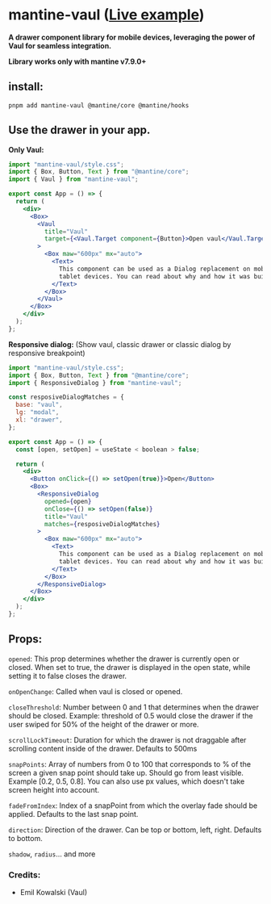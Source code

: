 # mantine-vaul ([Live example](https://mantine-vaul.vercel.app/))

**A drawer component library for mobile devices, leveraging the power of Vaul for seamless integration.**

**Library works only with mantine v7.9.0+**

## install:

`pnpm add mantine-vaul @mantine/core @mantine/hooks`

## Use the drawer in your app.

**Only Vaul:**

```jsx
import "mantine-vaul/style.css";
import { Box, Button, Text } from "@mantine/core";
import { Vaul } from "mantine-vaul";

export const App = () => {
  return (
    <div>
      <Box>
        <Vaul
          title="Vaul"
          target={<Vaul.Target component={Button}>Open vaul</Vaul.Target>}
        >
          <Box maw="600px" mx="auto">
            <Text>
              This component can be used as a Dialog replacement on mobile and
              tablet devices. You can read about why and how it was built{" "}
            </Text>
          </Box>
        </Vaul>
      </Box>
    </div>
  );
};
```

**Responsive dialog:** (Show vaul, classic drawer or classic dialog by responsive breakpoint)

```jsx
import "mantine-vaul/style.css";
import { Box, Button, Text } from "@mantine/core";
import { ResponsiveDialog } from "mantine-vaul";

const resposiveDialogMatches = {
  base: "vaul",
  lg: "modal",
  xl: "drawer",
};

export const App = () => {
  const [open, setOpen] = useState < boolean > false;

  return (
    <div>
      <Button onClick={() => setOpen(true)}>Open</Button>
      <Box>
        <ResponsiveDialog
          opened={open}
          onClose={() => setOpen(false)}
          title="Vaul"
          matches={resposiveDialogMatches}
        >
          <Box maw="600px" mx="auto">
            <Text>
              This component can be used as a Dialog replacement on mobile and
              tablet devices. You can read about why and how it was built{" "}
            </Text>
          </Box>
        </ResponsiveDialog>
      </Box>
    </div>
  );
};
```

## Props:

`opened`: This prop determines whether the drawer is currently open or closed. When set to true, the drawer is displayed in the open state, while setting it to false closes the drawer.

`onOpenChange`: Called when vaul is closed or opened.

`closeThreshold`: Number between 0 and 1 that determines when the drawer should be closed. Example: threshold of 0.5 would close the drawer if the user swiped for 50% of the height of the drawer or more.

`scrollLockTimeout`: Duration for which the drawer is not draggable after scrolling content inside of the drawer. Defaults to 500ms

`snapPoints`: Array of numbers from 0 to 100 that corresponds to % of the screen a given snap point should take up. Should go from least visible. Example [0.2, 0.5, 0.8]. You can also use px values, which doesn't take screen height into account.

`fadeFromIndex`: Index of a snapPoint from which the overlay fade should be applied. Defaults to the last snap point.

`direction`: Direction of the drawer. Can be top or bottom, left, right. Defaults to bottom.

`shadow`, `radius`... and more

### Credits:

- Emil Kowalski (Vaul)
